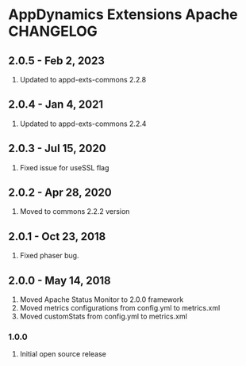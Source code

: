 # AppDynamics Extensions Apache CHANGELOG

## 2.0.5 - Feb 2, 2023
1. Updated to appd-exts-commons 2.2.8

## 2.0.4 - Jan 4, 2021
1. Updated to appd-exts-commons 2.2.4

## 2.0.3 - Jul 15, 2020
1. Fixed issue for useSSL flag

## 2.0.2 - Apr 28, 2020
1. Moved to commons 2.2.2 version

## 2.0.1 - Oct 23, 2018
1. Fixed phaser bug.

## 2.0.0 - May 14, 2018
1. Moved Apache Status Monitor to 2.0.0 framework
2. Moved metrics configurations from config.yml to metrics.xml
3. Moved customStats from config.yml to metrics.xml

### 1.0.0
1. Initial open source release
